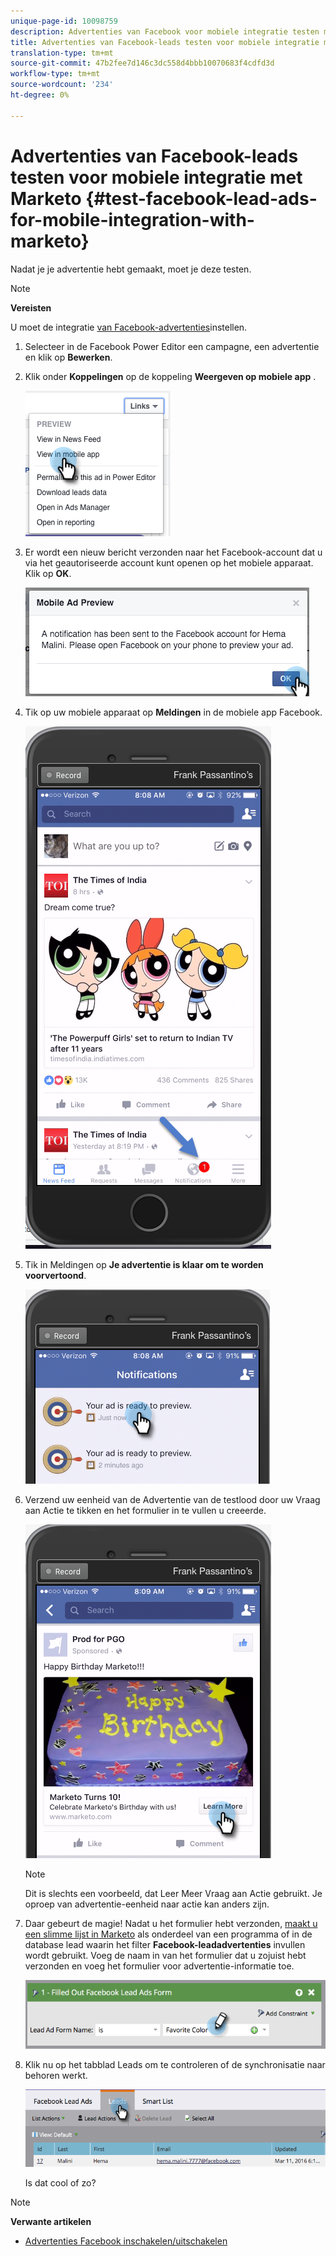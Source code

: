 ```yaml
---
unique-page-id: 10098759
description: Advertenties van Facebook voor mobiele integratie testen met Marketo - Marketo Docs - Productdocumentatie
title: Advertenties van Facebook-leads testen voor mobiele integratie met Marketo
translation-type: tm+mt
source-git-commit: 47b2fee7d146c3dc558d4bbb10070683f4cdfd3d
workflow-type: tm+mt
source-wordcount: '234'
ht-degree: 0%

---
```



# Advertenties van Facebook-leads testen voor mobiele integratie met Marketo {#test-facebook-lead-ads-for-mobile-integration-with-marketo}

Nadat je je advertentie hebt gemaakt, moet je deze testen.

>[!NOTE]
>
>**Vereisten**
>
>U moet de integratie [van Facebook-advertenties](set-up-facebook-lead-ads.md)instellen.

1. Selecteer in de Facebook Power Editor een campagne, een advertentie en klik op **Bewerken**.
1. Klik onder **Koppelingen** op de koppeling **Weergeven op mobiele app** .

   ![](assets/image2016-5-13-15-3a2-3a38.png)

1. Er wordt een nieuw bericht verzonden naar het Facebook-account dat u via het geautoriseerde account kunt openen op het mobiele apparaat. Klik op **OK**.

   ![](assets/image2016-3-11-8-3a35-3a7.png)

1. Tik op uw mobiele apparaat op **Meldingen** in de mobiele app Facebook.

   ![](assets/image2016-3-11-8-3a38-3a35.png)

1. Tik in Meldingen op **Je advertentie is klaar om te worden voorvertoond**.

   ![](assets/image2016-3-11-8-3a41-3a59.png)

1. Verzend uw eenheid van de Advertentie van de testlood door uw Vraag aan Actie te tikken en het formulier in te vullen u creeerde.

   ![](assets/image2016-3-11-8-3a52-3a20.png)

   >[!NOTE]
   >
   >Dit is slechts een voorbeeld, dat Leer Meer Vraag aan Actie gebruikt. Je oproep van advertentie-eenheid naar actie kan anders zijn.

1. Daar gebeurt de magie! Nadat u het formulier hebt verzonden, [maakt u een slimme lijst in Marketo](../../../product-docs/core-marketo-concepts/smart-lists-and-static-lists/creating-a-smart-list/create-a-smart-list.md) als onderdeel van een programma of in de database lead waarin het filter **Facebook-leadadvertenties** invullen wordt gebruikt. Voeg de naam in van het formulier dat u zojuist hebt verzonden en voeg het formulier voor advertentie-informatie toe.

   ![](assets/image2016-3-11-8-3a59-3a34.png)

1. Klik nu op het tabblad Leads om te controleren of de synchronisatie naar behoren werkt.

   ![](assets/image2016-3-11-15-3a27-3a54.png)

   Is dat cool of zo?

>[!NOTE]
>
>**Verwante artikelen**
>
>* [Advertenties Facebook inschakelen/uitschakelen](set-up-facebook-lead-ads.md)

>



